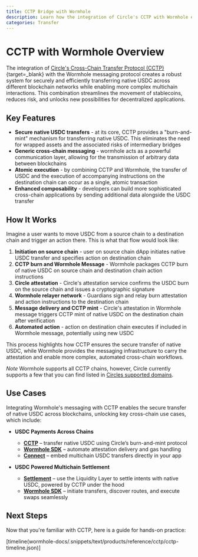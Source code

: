 ```yaml
---
title: CCTP Bridge with Wormhole
description: Learn how the integration of Circle's CCTP with Wormhole enables secure and efficient native USDC transfers and complex cross-chain interactions.
categories: Transfer
---
```


# CCTP with Wormhole Overview 

The integration of [Circle's Cross-Chain Transfer Protocol (CCTP)](https://www.circle.com/cross-chain-transfer-protocol){target=\_blank}  with the Wormhole messaging protocol creates a robust system for securely and efficiently transferring native USDC across different blockchain networks while enabling more complex multichain interactions. This combination streamlines the movement of stablecoins, reduces risk, and unlocks new possibilities for decentralized applications.

## Key Features

- **Secure native USDC transfers** - at its core, CCTP provides a "burn-and-mint" mechanism for transferring native USDC. This eliminates the need for wrapped assets and the associated risks of intermediary bridges
- **Generic cross-chain messaging** - wormhole acts as a powerful communication layer, allowing for the transmission of arbitrary data between blockchains
- **Atomic execution** - by combining CCTP and Wormhole, the transfer of USDC and the execution of accompanying instructions on the destination chain can occur as a single, atomic transaction
- **Enhanced composability** - developers can build more sophisticated cross-chain applications by sending additional data alongside the USDC transfer

## How It Works

Imagine a user wants to move USDC from a source chain to a destination chain and trigger an action there. This is what that flow would look like:


1.  **Initiation on source chain** - user on source chain dApp initiates native USDC transfer and specifies action on destination chain
2.  **CCTP burn and Wormhole Message** - Wormhole packages CCTP burn of native USDC on source chain and destination chain action instructions
3.  **Circle attestation** -  Circle's attestation service confirms the USDC burn on the source chain and issues a cryptographic signature
4.  **Wormhole relayer network** - Guardians sign and relay burn attestation and action instructions to the destination chain
5.  **Message delivery and CCTP mint** - Circle's attestation in Wormhole message triggers CCTP mint of native USDC on the destination chain after verification
6.  **Automated action** - action on destination chain executes if included in Wormhole message, potentially using new USDC

This process highlights how CCTP ensures the secure transfer of native USDC, while Wormhole provides the messaging infrastructure to carry the attestation and enable more complex, automated cross-chain workflows.

_Note_ Wormhole supports all CCTP chains, however, Circle currently supports a few that you can find listed in [Circles supported domains](https://developers.circle.com/stablecoins/supported-domains). 

## Use Cases

Integrating Wormhole's messaging with CCTP enables the secure transfer of native USDC across blockchains, unlocking key cross-chain use cases, which include:

- **USDC Payments Across Chains**
    - [**CCTP**](/docs/products/cctp-bridge/get-started/) – transfer native USDC using Circle’s burn-and-mint protocol
    - [**Wormhole SDK**](/docs/tools/typescript-sdk/sdk-reference/) – automate attestation delivery and gas handling
    - [**Connect**](/docs/products/connect/overview/) – embed multichain USDC transfers directly in your app

- **USDC Powered Multichain Settlement**
    - [**Settlement**](/docs/products/settlement/overview/) – use the Liquidity Layer to settle intents with native USDC, powered by CCTP under the hood
    - [**Wormhole SDK**](/docs/tools/typescript-sdk/sdk-reference/) – initiate transfers, discover routes, and execute swaps seamlessly

## Next Steps

Now that you're familiar with CCTP, here is a guide for hands-on practice:

[timeline(wormhole-docs/.snippets/text/products/reference/cctp/cctp-timeline.json)]

